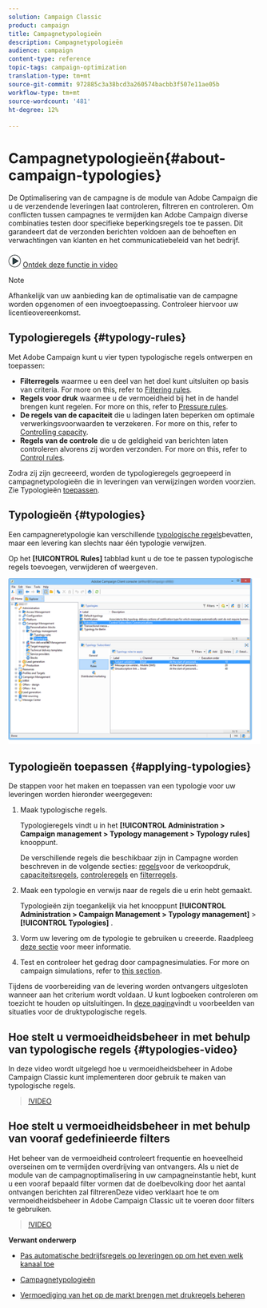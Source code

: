 ```yaml
---
solution: Campaign Classic
product: campaign
title: Campagnetypologieën
description: Campagnetypologieën
audience: campaign
content-type: reference
topic-tags: campaign-optimization
translation-type: tm+mt
source-git-commit: 972885c3a38bcd3a260574bacbb3f507e11ae05b
workflow-type: tm+mt
source-wordcount: '481'
ht-degree: 12%

---
```



# Campagnetypologieën{#about-campaign-typologies}

De Optimalisering van de campagne is de module van Adobe Campaign die u de verzendende leveringen laat controleren, filtreren en controleren. Om conflicten tussen campagnes te vermijden kan Adobe Campaign diverse combinaties testen door specifieke beperkingsregels toe te passen. Dit garandeert dat de verzonden berichten voldoen aan de behoeften en verwachtingen van klanten en het communicatiebeleid van het bedrijf.

![](assets/do-not-localize/how-to-video.png) [Ontdek deze functie in video](#typologies-video)

>[!NOTE]
>
>Afhankelijk van uw aanbieding kan de optimalisatie van de campagne worden opgenomen of een invoegtoepassing. Controleer hiervoor uw licentieovereenkomst.

## Typologieregels {#typology-rules}

Met Adobe Campaign kunt u vier typen typologische regels ontwerpen en toepassen:

* **Filterregels** waarmee u een deel van het doel kunt uitsluiten op basis van criteria. For more on this, refer to [Filtering rules](../../campaign/using/filtering-rules.md).
* **Regels voor druk** waarmee u de vermoeidheid bij het in de handel brengen kunt regelen. For more on this, refer to [Pressure rules](../../campaign/using/pressure-rules.md).
* **De regels van de capaciteit** die u ladingen laten beperken om optimale verwerkingsvoorwaarden te verzekeren. For more on this, refer to [Controlling capacity](../../campaign/using/consistency-rules.md#controlling-capacity).
* **Regels van de controle** die u de geldigheid van berichten laten controleren alvorens zij worden verzonden. For more on this, refer to [Control rules](../../campaign/using/control-rules.md).

Zodra zij zijn gecreeerd, worden de typologieregels gegroepeerd in campagnetypologieën die in leveringen van verwijzingen worden voorzien. Zie Typologieën [toepassen](#applying-typologies).

## Typologieën {#typologies}

Een campagneretypologie kan verschillende [typologische regels](#typology-rules)bevatten, maar een levering kan slechts naar één typologie verwijzen.

Op het **[!UICONTROL Rules]** tabblad kunt u de toe te passen typologische regels toevoegen, verwijderen of weergeven.

![](assets/campaign_opt_rules_tab.png)

## Typologieën toepassen {#applying-typologies}

De stappen voor het maken en toepassen van een typologie voor uw leveringen worden hieronder weergegeven:

1. Maak typologische regels.

   Typologieregels vindt u in het **[!UICONTROL Administration > Campaign management > Typology management > Typology rules]** knooppunt.

   De verschillende regels die beschikbaar zijn in Campagne worden beschreven in de volgende secties: [regels](../../campaign/using/pressure-rules.md)voor de verkoopdruk, [capaciteitsregels](../../campaign/using/consistency-rules.md#controlling-capacity), [controleregels](../../campaign/using/control-rules.md) en [filterregels](../../campaign/using/filtering-rules.md).

1. Maak een typologie en verwijs naar de regels die u erin hebt gemaakt.

   Typologieën zijn toegankelijk via het knooppunt **[!UICONTROL Administration > Campaign Management > Typology management]** > **[!UICONTROL Typologies]** .

1. Vorm uw levering om de typologie te gebruiken u creeerde. Raadpleeg [deze sectie](../../campaign/using/applying-rules.md#applying-a-typology-to-a-delivery) voor meer informatie.
1. Test en controleer het gedrag door campagnesimulaties. For more on campaign simulations, refer to [this section](../../campaign/using/campaign-simulations.md).

Tijdens de voorbereiding van de levering worden ontvangers uitgesloten wanneer aan het criterium wordt voldaan. U kunt logboeken controleren om toezicht te houden op uitsluitingen. In [deze pagina](../../campaign/using/pressure-rules.md#use-cases-on-pressure-rules)vindt u voorbeelden van situaties voor de druktypologische regels.

## Hoe stelt u vermoeidheidsbeheer in met behulp van typologische regels {#typologies-video}

In deze video wordt uitgelegd hoe u vermoeidheidsbeheer in Adobe Campaign Classic kunt implementeren door gebruik te maken van typologische regels.

>[!VIDEO](https://video.tv.adobe.com/v/25090?quality=12)

## Hoe stelt u vermoeidheidsbeheer in met behulp van vooraf gedefinieerde filters

Het beheer van de vermoeidheid controleert frequentie en hoeveelheid overseinen om te vermijden overdrijving van ontvangers. Als u niet de module van de campagnoptimalisering in uw campagneinstantie hebt, kunt u een vooraf bepaald filter vormen dat de doelbevolking door het aantal ontvangen berichten zal filtrerenDeze video verklaart hoe te om vermoeidheidsbeheer in Adobe Campaign Classic uit te voeren door filters te gebruiken.

>[!VIDEO](https://video.tv.adobe.com/v/25091?quality=12)

**Verwant onderwerp**

* [Pas automatische bedrijfsregels op leveringen op om het even welk kanaal toe](https://helpx.adobe.com/campaign/kb/simplifying-campaign-management-acc.html#Applyautomaticbusinessrulestodeliveriesonanychannel)

* [Campagnetypologieën](../../campaign/using/pressure-rules.md)

* [Vermoediging van het op de markt brengen met drukregels beheren](https://docs.adobe.com/content/help/en/campaign-classic/using/orchestrating-campaigns/campaign-optimization/pressure-rules.html)